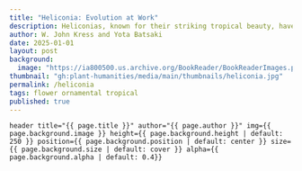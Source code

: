 ```yaml
---
title: "Heliconia: Evolution at Work"
description: Heliconias, known for their striking tropical beauty, have long been popular in gardens but understudied by scientists due to collection challenges. This story highlights recent discoveries that reveal their complex relationships with animals and their remarkable role in shaping ecosystems.
author: W. John Kress and Yota Batsaki
date: 2025-01-01
layout: post
background:
  image: "https://ia800500.us.archive.org/BookReader/BookReaderImages.php?id=monographTrochi2Goul&itemPath=%2F12%2Fitems%2FmonographTrochi2Goul&server=ia800500.us.archive.org&page=n285_w1713"
thumbnail: "gh:plant-humanities/media/main/thumbnails/heliconia.jpg"
permalink: /heliconia
tags: flower ornamental tropical
published: true
---
```


`header title="{{ page.title }}" author="{{ page.author }}" img={{ page.background.image }} height={{ page.background.height | default: 250 }} position={{ page.background.position | default: center }} size={{ page.background.size | default: cover }} alpha={{ page.background.alpha | default: 0.4}}`
